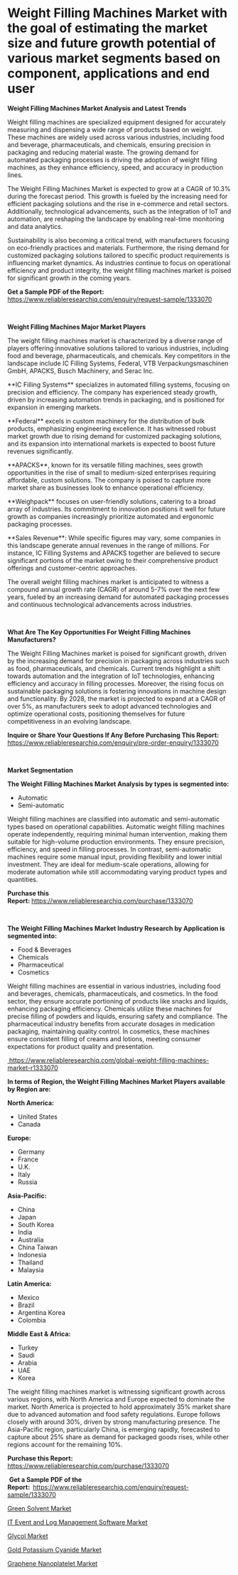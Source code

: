 <p><h1>Weight Filling Machines Market with the goal of estimating the market size and future growth potential of various market segments based on component, applications and end user</h1></p><p><strong>Weight Filling Machines Market Analysis and Latest Trends</strong></p>
<p><p>Weight filling machines are specialized equipment designed for accurately measuring and dispensing a wide range of products based on weight. These machines are widely used across various industries, including food and beverage, pharmaceuticals, and chemicals, ensuring precision in packaging and reducing material waste. The growing demand for automated packaging processes is driving the adoption of weight filling machines, as they enhance efficiency, speed, and accuracy in production lines.</p><p>The Weight Filling Machines Market is expected to grow at a CAGR of 10.3% during the forecast period. This growth is fueled by the increasing need for efficient packaging solutions and the rise in e-commerce and retail sectors. Additionally, technological advancements, such as the integration of IoT and automation, are reshaping the landscape by enabling real-time monitoring and data analytics.</p><p>Sustainability is also becoming a critical trend, with manufacturers focusing on eco-friendly practices and materials. Furthermore, the rising demand for customized packaging solutions tailored to specific product requirements is influencing market dynamics. As industries continue to focus on operational efficiency and product integrity, the weight filling machines market is poised for significant growth in the coming years.</p></p>
<p><strong>Get a Sample PDF of the Report:&nbsp;</strong> <a href="https://www.reliableresearchiq.com/enquiry/request-sample/1333070?utm_campaign=1123&utm_medium=2&utm_source=Github&utm_content=ia&utm_term=11122024&utm_id=weight-filling-machines">https://www.reliableresearchiq.com/enquiry/request-sample/1333070</a></p>
<p>&nbsp;</p>
<p><strong>Weight Filling Machines Major Market Players</strong></p>
<p><p>The weight filling machines market is characterized by a diverse range of players offering innovative solutions tailored to various industries, including food and beverage, pharmaceuticals, and chemicals. Key competitors in the landscape include IC Filling Systems, Federal, VTB Verpackungsmaschinen GmbH, APACKS, Busch Machinery, and Serac Inc.</p><p>**IC Filling Systems** specializes in automated filling systems, focusing on precision and efficiency. The company has experienced steady growth, driven by increasing automation trends in packaging, and is positioned for expansion in emerging markets.</p><p>**Federal** excels in custom machinery for the distribution of bulk products, emphasizing engineering excellence. It has witnessed robust market growth due to rising demand for customized packaging solutions, and its expansion into international markets is expected to boost future revenues significantly.</p><p>**APACKS**, known for its versatile filling machines, sees growth opportunities in the rise of small to medium-sized enterprises requiring affordable, custom solutions. The company is poised to capture more market share as businesses look to enhance operational efficiency.</p><p>**Weighpack** focuses on user-friendly solutions, catering to a broad array of industries. Its commitment to innovation positions it well for future growth as companies increasingly prioritize automated and ergonomic packaging processes.</p><p>**Sales Revenue**: While specific figures may vary, some companies in this landscape generate annual revenues in the range of millions. For instance, IC Filling Systems and APACKS together are believed to secure significant portions of the market owing to their comprehensive product offerings and customer-centric approaches.</p><p>The overall weight filling machines market is anticipated to witness a compound annual growth rate (CAGR) of around 5-7% over the next few years, fueled by an increasing demand for automated packaging processes and continuous technological advancements across industries.</p></p>
<p>&nbsp;</p>
<p><strong>What Are The Key Opportunities For Weight Filling Machines Manufacturers?</strong></p>
<p><p>The Weight Filling Machines market is poised for significant growth, driven by the increasing demand for precision in packaging across industries such as food, pharmaceuticals, and chemicals. Current trends highlight a shift towards automation and the integration of IoT technologies, enhancing efficiency and accuracy in filling processes. Moreover, the rising focus on sustainable packaging solutions is fostering innovations in machine design and functionality. By 2028, the market is projected to expand at a CAGR of over 5%, as manufacturers seek to adopt advanced technologies and optimize operational costs, positioning themselves for future competitiveness in an evolving landscape.</p></p>
<p><strong>Inquire or Share Your Questions If Any Before Purchasing This Report:</strong> <a href="https://www.reliableresearchiq.com/enquiry/pre-order-enquiry/1333070?utm_campaign=1123&utm_medium=2&utm_source=Github&utm_content=ia&utm_term=11122024&utm_id=weight-filling-machines">https://www.reliableresearchiq.com/enquiry/pre-order-enquiry/1333070</a></p>
<p>&nbsp;</p>
<p><strong>Market Segmentation</strong></p>
<p><strong>The Weight Filling Machines Market Analysis by types is segmented into:</strong></p>
<p><ul><li>Automatic</li><li>Semi-automatic</li></ul></p>
<p><p>Weight filling machines are classified into automatic and semi-automatic types based on operational capabilities. Automatic weight filling machines operate independently, requiring minimal human intervention, making them suitable for high-volume production environments. They ensure precision, efficiency, and speed in filling processes. In contrast, semi-automatic machines require some manual input, providing flexibility and lower initial investment. They are ideal for medium-scale operations, allowing for moderate automation while still accommodating varying product types and quantities.</p></p>
<p><strong>Purchase this Report:&nbsp;</strong><a href="https://www.reliableresearchiq.com/purchase/1333070?utm_campaign=1123&utm_medium=2&utm_source=Github&utm_content=ia&utm_term=11122024&utm_id=weight-filling-machines">https://www.reliableresearchiq.com/purchase/1333070</a></p>
<p>&nbsp;</p>
<p><strong>The Weight Filling Machines Market Industry Research by Application is segmented into:</strong></p>
<p><ul><li>Food & Beverages</li><li>Chemicals</li><li>Pharmaceutical</li><li>Cosmetics</li></ul></p>
<p><p>Weight filling machines are essential in various industries, including food and beverages, chemicals, pharmaceuticals, and cosmetics. In the food sector, they ensure accurate portioning of products like snacks and liquids, enhancing packaging efficiency. Chemicals utilize these machines for precise filling of powders and liquids, ensuring safety and compliance. The pharmaceutical industry benefits from accurate dosages in medication packaging, maintaining quality control. In cosmetics, these machines ensure consistent filling of creams and lotions, meeting consumer expectations for product quality and presentation.</p></p>
<p><a href="https://www.reliableresearchiq.com/global-weight-filling-machines-market-r1333070?utm_campaign=1123&utm_medium=2&utm_source=Github&utm_content=ia&utm_term=11122024&utm_id=weight-filling-machines">&nbsp;https://www.reliableresearchiq.com/global-weight-filling-machines-market-r1333070</a></p>
<p><strong>In terms of Region, the Weight Filling Machines Market Players available by Region are:</strong></p>
<p>
    <p> <strong> North America: </strong>
        <ul>
            <li>United States</li>
            <li>Canada</li>
        </ul>
        </p> 
    <p> <strong> Europe: </strong>
        <ul>
            <li>Germany</li>
            <li>France</li>
            <li>U.K.</li>
            <li>Italy</li>
            <li>Russia</li>
        </ul>
        </p> 
    <p> <strong> Asia-Pacific: </strong>
        <ul>
            <li>China</li>
            <li>Japan</li>
            <li>South Korea</li>
            <li>India</li>
            <li>Australia</li>
            <li>China Taiwan</li>
            <li>Indonesia</li>
            <li>Thailand</li>
            <li>Malaysia</li>
        </ul>
        </p> 
    <p> <strong> Latin America: </strong>
        <ul>
            <li>Mexico</li>
            <li>Brazil</li>
            <li>Argentina Korea</li>
            <li>Colombia</li>
        </ul>
        </p> 
    <p> <strong> Middle East & Africa: </strong>
        <ul>
            <li>Turkey</li>
            <li>Saudi</li>
            <li>Arabia</li>
            <li>UAE</li>
            <li>Korea</li>
        </ul>
    </p>
    </p>
<p><p>The weight filling machines market is witnessing significant growth across various regions, with North America and Europe expected to dominate the market. North America is projected to hold approximately 35% market share due to advanced automation and food safety regulations. Europe follows closely with around 30%, driven by strong manufacturing presence. The Asia-Pacific region, particularly China, is emerging rapidly, forecasted to capture about 25% share as demand for packaged goods rises, while other regions account for the remaining 10%.</p></p>
<p><strong>Purchase this Report: </strong><a href="https://www.reliableresearchiq.com/purchase/1333070?utm_campaign=1123&utm_medium=2&utm_source=Github&utm_content=ia&utm_term=11122024&utm_id=weight-filling-machines">https://www.reliableresearchiq.com/purchase/1333070</a></p>
<p>&nbsp;<strong>Get a Sample PDF of the Report:&nbsp;&nbsp;</strong><a href="https://www.reliableresearchiq.com/enquiry/request-sample/1333070?utm_campaign=1123&utm_medium=2&utm_source=Github&utm_content=ia&utm_term=11122024&utm_id=weight-filling-machines">https://www.reliableresearchiq.com/enquiry/request-sample/1333070</a></p>
<p><strong></strong></p>
<p><p><a href="https://www.linkedin.com/pulse/green-solvent-market-update-growth-goals-size-expanding-cagr-zmcye?utm_campaign=1123&utm_medium=2&utm_source=Github&utm_content=ia&utm_term=11122024&utm_id=weight-filling-machines">Green Solvent Market</a></p><p><a href="https://github.com/dierdrecrichton210/Market-Research-Report-List-1/blob/main/it-event-and-log-management-software-market.md?utm_campaign=1123&utm_medium=2&utm_source=Github&utm_content=ia&utm_term=11122024&utm_id=weight-filling-machines">IT Event and Log Management Software Market</a></p><p><a href="https://www.linkedin.com/pulse/glycol-market-report-historical-trends-future-projections-n4cze?utm_campaign=1123&utm_medium=2&utm_source=Github&utm_content=ia&utm_term=11122024&utm_id=weight-filling-machines">Glycol Market</a></p><p><a href="https://www.linkedin.com/pulse/lucrative-growth-gold-potassium-cyanide-market-forecasted-athbe?utm_campaign=1123&utm_medium=2&utm_source=Github&utm_content=ia&utm_term=11122024&utm_id=weight-filling-machines">Gold Potassium Cyanide Market</a></p><p><a href="https://www.linkedin.com/pulse/growth-potential-graphene-nanoplatelet-market-trend-analysis-p8zpe?utm_campaign=1123&utm_medium=2&utm_source=Github&utm_content=ia&utm_term=11122024&utm_id=weight-filling-machines">Graphene Nanoplatelet Market</a></p></p>